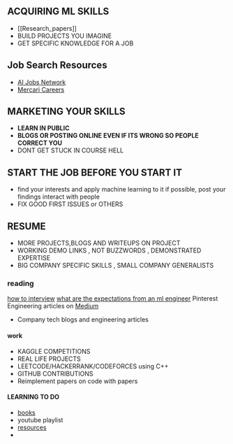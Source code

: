 ## ACQUIRING ML SKILLS
- [[Research_papers]]
- BUILD PROJECTS YOU IMAGINE
- GET SPECIFIC KNOWLEDGE FOR A JOB
## Job Search Resources
- [AI Jobs Network](https://aijobs.net)  
- [Mercari Careers](https://apply.workable.com/mercari/)  
## MARKETING YOUR SKILLS
- **LEARN IN PUBLIC** 
- **BLOGS OR POSTING ONLINE EVEN IF ITS WRONG SO PEOPLE CORRECT YOU**
- DONT GET STUCK IN COURSE HELL



## START THE JOB BEFORE YOU START IT
- find your interests and apply machine learning to it if possible, post your findings interact with people
- FIX GOOD FIRST ISSUES or OTHERS

## RESUME
- MORE PROJECTS,BLOGS AND WRITEUPS ON PROJECT
- WORKING DEMO LINKS , NOT BUZZWORDS , DEMONSTRATED EXPERTISE
-  BIG COMPANY SPECIFIC SKILLS , SMALL COMPANY GENERALISTS
### reading
[how to interview](https://huyenchip.com/ml-interviews-book/ )
[what are the expectations from an ml engineer](https://huyenchip.com/2023/01/24/what-we-look-for-in-a-candidate.html)
 Pinterest Engineering articles on [Medium](https://medium.com/pinterest-engineering)  
- Company tech blogs and engineering articles  
#### work
- KAGGLE COMPETITIONS
- REAL LIFE PROJECTS
- LEETCODE/HACKERRANK/CODEFORCES using C++
- GITHUB CONTRIBUTIONS
- Reimplement papers on code with papers
#### LEARNING TO DO
- [books](https://drive.google.com/drive/folders/1iKIFh0qLi0ft1Rau8erMNsBD_nR93SV-?usp=sharing)
- youtube playlist
- [resources](https://docs.google.com/spreadsheets/d/13n8o6EzFytrPYlRBxkWdo0nzv6wN38xexrX18NdWHRI/edit?usp=sharing)
- 